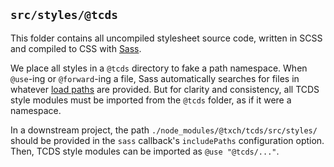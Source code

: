 ## `src/styles/@tcds`

This folder contains all uncompiled stylesheet source code, written in SCSS and compiled to CSS with [Sass](https://www.npmjs.com/package/sass).

We place all styles in a `@tcds` directory to fake a path namespace. When `@use`-ing or `@forward`-ing a file, Sass automatically searches for files in whatever [load paths](https://sass-lang.com/documentation/at-rules/use#load-paths) are provided. But for clarity and consistency, all TCDS style modules must be imported from the `@tcds` folder, as if it were a namespace.

In a downstream project, the path `./node_modules/@txch/tcds/src/styles/` should be provided in the `sass` callback's `includePaths` configuration option. Then, TCDS style modules can be imported as `@use "@tcds/..."`.
